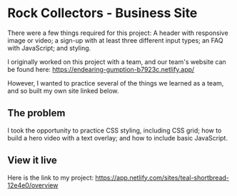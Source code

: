 # Rock Collectors - Business Site

There were a few things required for this project:
A header with responsive image or video; a sign-up with at least three different input types; an FAQ with JavaScript; and styling.

I originally worked on this project with a team, and our team's website can be found here: https://endearing-gumption-b7923c.netlify.app/

However, I wanted to practice several of the things we learned as a team, and so built my own site linked below.

## The problem

I took the opportunity to practice CSS styling, including CSS grid; how to build a hero video with a text overlay; and how to include basic JavaScript.

## View it live

Here is the link to my project: https://app.netlify.com/sites/teal-shortbread-12e4e0/overview
